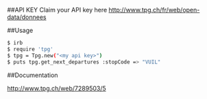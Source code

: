 ##API KEY
Claim your API key here http://www.tpg.ch/fr/web/open-data/donnees

##Usage

```bash
$ irb
$ require 'tpg'
$ tpg = Tpg.new("<my api key>")
$ puts tpg.get_next_departures :stopCode => "VUIL"
```

##Documentation

http://www.tpg.ch/web/7289503/5
